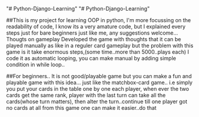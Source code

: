 "# Python-Django-Learning" 
"# Python-Django-Learning" 

##This is my project for learning OOP in python, I'm more focussing on the readability of
code, I know its a very amature code, but I explained every steps just for bare beginners
just like me, any suggestions welcome...
Thougts on gameplay
Developed the game with thoughts that it can be played manually as like in a reguler card gameplay
but the problem with this game is it take enormous steps,(some time..more than 5000..plays each)
I code it as automatic looping, you can make manual by adding simple condition in while loop..

##For beginners..
It is not good/playable game but you can make a fun and playable game with this idea...
just like the matchbox-card game..
i.e simply you put your cards in the table one by one each player, when ever the two cards get the same rank,
player with the last turn can take all the cards(whose turn matters), then alter the turn..continue till one player
got no cards at all
from this game one can make it easier..do that

